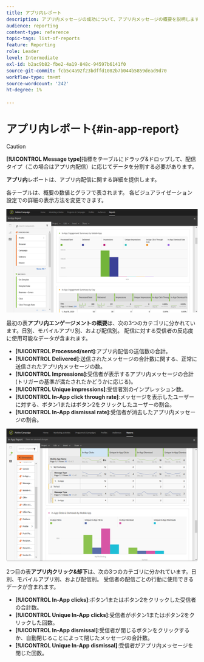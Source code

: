```yaml
---
title: アプリ内レポート
description: アプリ内メッセージの成功について、アプリ内メッセージの概要を説明します。
audience: reporting
content-type: reference
topic-tags: list-of-reports
feature: Reporting
role: Leader
level: Intermediate
exl-id: b2ac9b82-fbe2-4a19-848c-94597b6141f0
source-git-commit: fcb5c4a92f23bdffd1082b7b044b5859dead9d70
workflow-type: tm+mt
source-wordcount: '242'
ht-degree: 1%

---
```


# アプリ内レポート{#in-app-report}

>[!CAUTION]
>
>**[!UICONTROL Message type]**&#x200B;指標をテーブルにドラッグ&amp;ドロップして、配信タイプ（この場合はアプリ内配信）に応じてデータを分割する必要があります。

**アプリ内**&#x200B;レポートは、アプリ内配信に関する詳細を提供します。

各テーブルは、概要の数値とグラフで表されます。 各ビジュアライゼーション設定での詳細の表示方法を変更できます。

![](assets/inapp_report.png)

最初の表&#x200B;**アプリ内エンゲージメントの概要**&#x200B;は、次の3つのカテゴリに分かれています。日別、モバイルアプリ別、および配信別。 配信に対する受信者の反応度に使用可能なデータが含まれます。

* **[!UICONTROL Processed/sent]**:アプリ内配信の送信数の合計。
* **[!UICONTROL Delivered]**:送信されたメッセージの合計数に関する、正常に送信されたアプリ内メッセージの数。
* **[!UICONTROL Impressions]**:受信者が表示するアプリ内メッセージの合計(トリガーの基準が満たされたかどうかに応じる)。
* **[!UICONTROL Unique impressions]**:受信者別のインプレッション数。
* **[!UICONTROL In-App click through rate]**:メッセージを表示したユーザーに対する、ボタン1またはボタン2をクリックしたユーザーの割合。
* **[!UICONTROL In-App dismissal rate]**:受信者が消去したアプリ内メッセージの割合。

![](assets/inapp_report_1.png)

2つ目の表&#x200B;**アプリ内クリック&amp;却下**&#x200B;は、次の3つのカテゴリに分かれています。日別、モバイルアプリ別、および配信別。 受信者の配信ごとの行動に使用できるデータが含まれます。

* **[!UICONTROL In-App clicks]**:ボタン1またはボタン2をクリックした受信者の合計数。
* **[!UICONTROL Unique In-App clicks]**:受信者がボタン1またはボタン2をクリックした回数。
* **[!UICONTROL In-App dismissal]**:受信者が閉じるボタンをクリックするか、自動閉じることによって閉じたメッセージの合計数。
* **[!UICONTROL Unique In-App dismissal]**:受信者がアプリ内メッセージを閉じた回数。

